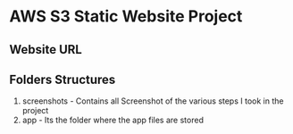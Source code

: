 # AWS S3 Static Website Project

## Website URL 


## Folders Structures
1. screenshots - Contains all Screenshot of the various steps I took in the project
2. app - Its the folder where the app files are stored 